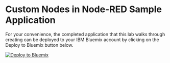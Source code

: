 # Custom Nodes in Node-RED Sample Application
For your convenience, the completed application that this lab walks through creating can be deployed to your IBM Bluemix account by clicking on the Deploy to Bluemix button below.

[![Deploy to Bluemix](https://bluemix.net/deploy/button.png)](https://bluemix.net/deploy?repository=https://github.com/jeancarl/node-red-labs/tree/master/node-red-custom-nodes/application)

